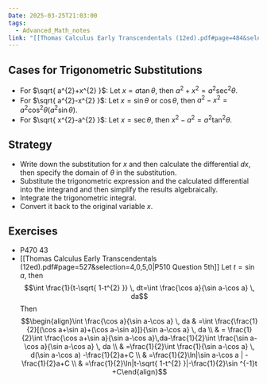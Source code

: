 ```yaml
---
Date: 2025-03-25T21:03:00
tags:
  - Advanced_Math_notes
link: "[[Thomas Calculus Early Transcendentals (12ed).pdf#page=484&selection=504,0,504,27|The link of chapter 8.3, Advanced Math]]"
---
```

## **Cases for Trigonometric Substitutions**

- For $\sqrt{ a^{2}+x^{2} }$:
	Let $x=a\tan\theta$, then $a^{2}+x^{2}=a^{2}\sec ^{2}\theta$.
- For $\sqrt{ a^{2}-x^{2} }$:
	Let $x=\sin\theta \text{ or }\cos\theta$, then $a^{2}-x^{2}=a^{2}\cos ^{2}\theta(a^{2}\sin\theta)$.
- For $\sqrt{ x^{2}-a^{2} }$:
	Let $x=\sec\theta$, then $x^{2}-a^{2}=a^{2}\tan ^{2}\theta$.

## **Strategy**

- Write down the substitution for $x$ and then calculate the differential $dx$, then specify the domain of $\theta$ in the substitution.
- Substitute the trigonometric expression and the calculated differential into the integrand and then simplify the results algebraically.
- Integrate the trigonometric integral.
- Convert it back to the original variable $x$.

## **Exercises**

- P470 43
- [[Thomas Calculus Early Transcendentals (12ed).pdf#page=527&selection=4,0,5,0|P510 Question 5th]]
	Let $t =\sin a$, then $$\int \frac{1}{t-\sqrt{ 1-t^{2} }} \, dt=\int \frac{\cos a}{\sin a-\cos a} \, da$$ Then $$\begin{align}\int \frac{\cos a}{\sin a-\cos a} \, da & =\int \frac{\frac{1}{2}[(\cos a+\sin a)+(\cos a-\sin a)]}{\sin a-\cos a} \, da  \\ & = \frac{1}{2}\int \frac{\cos a+\sin a}{\sin a-\cos a}\,da-\frac{1}{2}\int \frac{\sin a-\cos a}{\sin a-\cos a} \, da \\ & =\frac{1}{2}\int \frac{1}{\sin a-\cos a} \, d(\sin a-\cos a) -\frac{1}{2}a+C \\ & =\frac{1}{2}\ln|\sin a-\cos a | -\frac{1}{2}a+C \\ & =\frac{1}{2}\ln|t-\sqrt{ 1-t^{2} }|-\frac{1}{2}\sin ^{-1}t +C\end{align}$$
